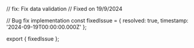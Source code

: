 // fix: Fix data validation
// Fixed on 19/9/2024

// Bug fix implementation
const fixedIssue = {
  resolved: true,
  timestamp: '2024-09-19T00:00:00.000Z'
};

export { fixedIssue };